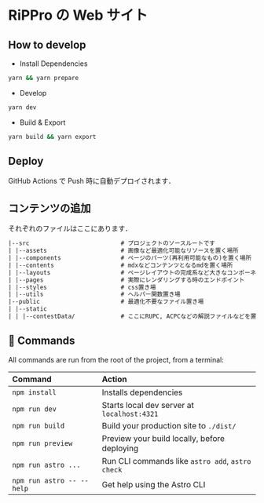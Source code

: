 # RiPPro の Web サイト

## How to develop

- Install Dependencies

```sh
yarn && yarn prepare
```

- Develop

```sh
yarn dev
```

- Build & Export

```sh
yarn build && yarn export
```

## Deploy

GitHub Actions で Push 時に自動デプロイされます．

## コンテンツの追加

それぞれのファイルはここにあります．

```txt
|--src                          # プロジェクトのソースルートです
| |--assets                     # 画像など最適化可能なリソースを置く場所
| |--components                 # ページのパーツ(再利用可能なもの)を置く場所
| |--contents                   # mdxなどコンテンツとなるmdを置く場所
| |--layouts                    # ページレイアウトの完成系など大きなコンポーネント
| |--pages                      # 実際にレンダリングする時のエンドポイント
| |--styles                     # css置き場
| |--utils                      # ヘルパー関数置き場
|--public                       # 最適化不要なファイル置き場
| |--static
| | |--contestData/             # ここにRUPC, ACPCなどの解説ファイルなどを置きます
```

## 🧞 Commands

All commands are run from the root of the project, from a terminal:

| Command                   | Action                                           |
| :------------------------ | :----------------------------------------------- |
| `npm install`             | Installs dependencies                            |
| `npm run dev`             | Starts local dev server at `localhost:4321`      |
| `npm run build`           | Build your production site to `./dist/`          |
| `npm run preview`         | Preview your build locally, before deploying     |
| `npm run astro ...`       | Run CLI commands like `astro add`, `astro check` |
| `npm run astro -- --help` | Get help using the Astro CLI                     |

